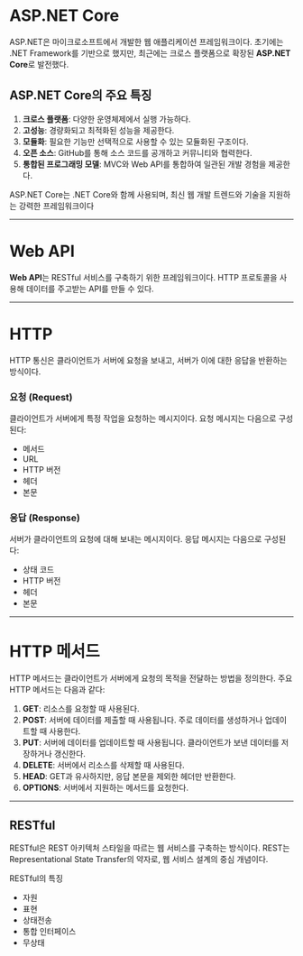# ASP.NET Core
ASP.NET은 마이크로소프트에서 개발한 웹 애플리케이션 프레임워크이다. 
초기에는 .NET Framework를 기반으로 했지만, 최근에는 크로스 플랫폼으로 확장된 **ASP.NET Core**로 발전했다.

## ASP.NET Core의 주요 특징
1. **크로스 플랫폼**: 다양한 운영체제에서 실행 가능하다.
2. **고성능**: 경량화되고 최적화된 성능을 제공한다.
3. **모듈화**: 필요한 기능만 선택적으로 사용할 수 있는 모듈화된 구조이다.
4. **오픈 소스**: GitHub를 통해 소스 코드를 공개하고 커뮤니티와 협력한다.
5. **통합된 프로그래밍 모델**: MVC와 Web API를 통합하여 일관된 개발 경험을 제공한다.

ASP.NET Core는 .NET Core와 함께 사용되며, 최신 웹 개발 트렌드와 기술을 지원하는 강력한 프레임워크이다

---

# Web API
**Web API**는 RESTful 서비스를 구축하기 위한 프레임워크이다. HTTP 프로토콜을 사용해 데이터를 주고받는 API를 만들 수 있다.

---

# HTTP
HTTP 통신은 클라이언트가 서버에 요청을 보내고, 서버가 이에 대한 응답을 반환하는 방식이다.

### 요청 (Request)
클라이언트가 서버에게 특정 작업을 요청하는 메시지이다. 요청 메시지는 다음으로 구성된다:
- 메서드
- URL
- HTTP 버전
- 헤더
- 본문

### 응답 (Response)
서버가 클라이언트의 요청에 대해 보내는 메시지이다. 응답 메시지는 다음으로 구성된다:
- 상태 코드
- HTTP 버전
- 헤더
- 본문

---

# HTTP 메서드
HTTP 메서드는 클라이언트가 서버에게 요청의 목적을 전달하는 방법을 정의한다. 주요 HTTP 메서드는 다음과 같다:

1. **GET**: 리소스를 요청할 때 사용된다.
2. **POST**: 서버에 데이터를 제출할 때 사용됩니다. 주로 데이터를 생성하거나 업데이트할 때 사용한다.
3. **PUT**: 서버에 데이터를 업데이트할 때 사용됩니다. 클라이언트가 보낸 데이터를 저장하거나 갱신한다.
4. **DELETE**: 서버에서 리소스를 삭제할 때 사용된다.
5. **HEAD**: GET과 유사하지만, 응답 본문을 제외한 헤더만 반환한다.
6. **OPTIONS**: 서버에서 지원하는 메서드를 요청한다.

---

## RESTful
RESTful은 REST 아키텍처 스타일을 따르는 웹 서비스를 구축하는 방식이다.
REST는 Representational State Transfer의 약자로, 웹 서비스 설계의 중심 개념이다.

RESTful의 특징
- 자원
- 표현
- 상태전송
- 통합 인터페이스
- 무상태


